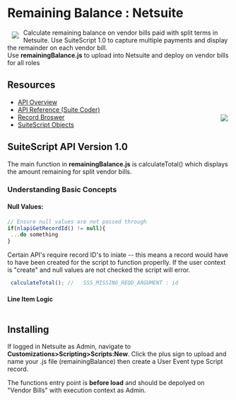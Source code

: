 # Remaining Balance : Netsuite 
<a><img src="http://shopping.netsuite.com/core/media/media.nl?id=1&c=3423663&h=a53782632d930713b9ee" align="left" hspace="10" vspace="6"></a>
Calculate remaining balance on vendor bills paid with split terms in Netsuite.
Use SuiteScript 1.0 to capture multiple payments and display the remainder on each vendor bill.  
Use **remainingBalance.js** to upload into Netsuite and deploy on vendor bills for all roles 

## Resources
* [API Overview](https://netsuite.custhelp.com/app/answers/detail/a_id/29241/kw/suitescript%201.0)
* [API Reference (Suite Coder)](https://github.com/d3/d3/wiki)
* [Record Broswer](https://system.netsuite.com/help/helpcenter/en_US/srbrowser/Browser2015_2/script/record/account.html)<a><img src="https://system.netsuite.com/images/logos/netsuite-reskin.png" align="right" hspace="5" vspace="2"></a>
* [SuiteScript Objects](https://netsuite.custhelp.com/app/answers/detail/a_id/10285)


## SuiteScript API Version 1.0 
The main function in **remainingBalance.js**  is calculateTotal() which displays the amount remaining for split vendor bills. 

### Understanding Basic Concepts

#### Null Values:
```javascript
// Ensure null values are not passed through
if(nlapiGetRecordId() != null){
 ...do something
}
```
Certain API's require record ID's to iniate -- this means a record would have to have been created for the script to function properlly. 
If the user context is "create" and null values are not checked the script will error. 
```js
 calculateTotal(); // 	SSS_MISSING_REQD_ARGUMENT : id 
```

#### Line Item Logic 
```js

```

## Installing
If logged in Netsuite as Admin, navigate to <b>Customizations>Scripting>Scripts:New</b>. Click the plus sign to upload and name your .js file (remainingBalance) then create a User Event type Script record. 

The functions entry point is <b>before load</b> and should be depolyed on "Vendor Bills" with execution context as Admin.
